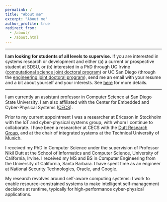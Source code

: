 ```yaml
---
permalink: /
title: "About me"
excerpt: "About me"
author_profile: true
redirect_from: 
  - /about/
  - /about.html
---
```


---

**I am looking for students of all levels to supervise.** If you are interested in systems research or development and either (a) a current or prospective student at SDSU, or (b) interested in a PhD through UC Irvine ([computational science joint doctoral program](http://catalogue.uci.edu/interdisciplinarystudies/computationalscience_phd/#overviewtext)) or UC San Diego (through the [engineering joint doctoral program](https://www.engineering.sdsu.edu/admissions/jointdocprogram.aspx)), send me an email with your resume and a bit about yourself and your interests. See [here](/openings/) for more details.

---

I am currently an assistant professor in Computer Science at San Diego State University. I am also affiliated with the Center for Embedded and Cyber-Physical Systems ([CECS](http://www.cecs.uci.edu/)).

Prior to my current appointment I was a researcher at Ericsson in Stockholm with the IoT and cyber-physical systems group, with whom I continue to collaborate. I have been a researcher at CECS with the [Dutt Research Group](https://duttgroup.ics.uci.edu/), and at the chair of integrated systems at the Technical University of Munich.

I received my PhD in Computer Science under the supervision of Professor Nikil Dutt at the School of Informatics and Computer Science, University of California, Irvine. I received my MS and BS in Computer Engineering from the University of California, Santa Barbara. I have spent time as an engineer at National Security Technologies, Oracle, and Google.

My research revolves around self-aware computing systems: I work to enable resource-constrained systems to make intelligent self-management decisions at runtime, typically for high-performance cyber-physical applications.
